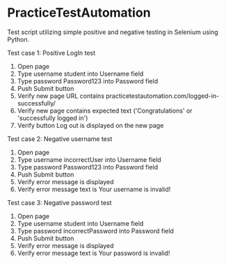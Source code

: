 # PracticeTestAutomation
Test script utilizing simple positive and negative testing in Selenium using Python.

Test case 1: Positive LogIn test
1. Open page
2. Type username student into Username field
3. Type password Password123 into Password field
4. Push Submit button
5. Verify new page URL contains practicetestautomation.com/logged-in-successfully/
6. Verify new page contains expected text ('Congratulations' or 'successfully logged in')
7. Verify button Log out is displayed on the new page

Test case 2: Negative username test
1. Open page
2. Type username incorrectUser into Username field
3. Type password Password123 into Password field
4. Push Submit button
5. Verify error message is displayed
6. Verify error message text is Your username is invalid!

Test case 3: Negative password test
1. Open page
2. Type username student into Username field
3. Type password incorrectPassword into Password field
4. Push Submit button
5. Verify error message is displayed
6. Verify error message text is Your password is invalid!
